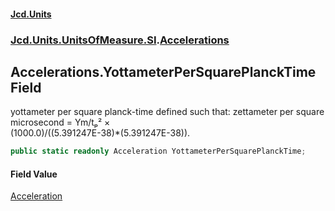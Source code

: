 #### [Jcd.Units](index.md 'index')
### [Jcd.Units.UnitsOfMeasure.SI](Jcd.Units.UnitsOfMeasure.SI.md 'Jcd.Units.UnitsOfMeasure.SI').[Accelerations](Accelerations.md 'Jcd.Units.UnitsOfMeasure.SI.Accelerations')

## Accelerations.YottameterPerSquarePlanckTime Field

yottameter per square planck-time defined such that: zettameter per square microsecond = Ym/tₚ² ×  
(1000.0)/((5.391247E-38)*(5.391247E-38)).

```csharp
public static readonly Acceleration YottameterPerSquarePlanckTime;
```

#### Field Value
[Acceleration](Acceleration.md 'Jcd.Units.UnitTypes.Acceleration')